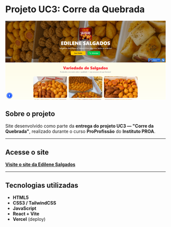 # Projeto UC3: Corre da Quebrada

![Screenshot 1](./screenshots/screenshot1.png)

## Sobre o projeto
Site desenvolvido como parte da **entrega do projeto UC3 — "Corre da Quebrada"**, realizado durante o curso **ProProfissão** do **Instituto PROA**.  

---

## Acesse o site
[**Visite o site da Edilene Salgados**](https://edilene-salgados.vercel.app/)

---

## Tecnologias utilizadas
- **HTML5**
- **CSS3 / TailwindCSS**
- **JavaScript**
- **React + Vite**
- **Vercel** (deploy)

